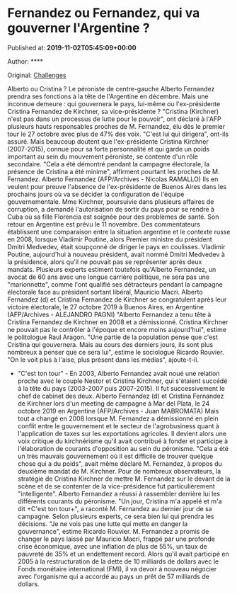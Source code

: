 
# Fernandez ou Fernandez, qui va gouverner l'Argentine ?

Published at: **2019-11-02T05:45:09+00:00**

Author: ****

Original: [Challenges](https://www.challenges.fr/monde/fernandez-ou-fernandez-qui-va-gouverner-l-argentine_682805)

Alberto ou Cristina ? Le péroniste de centre-gauche Alberto Fernandez prendra ses fonctions à la tête de l'Argentine en décembre. Mais une inconnue demeure : qui gouvernera le pays, lui-même ou l'ex-présidente Cristina Fernandez de Kirchner, sa vice-présidente ?
"Cristina (Kirchner) n'est pas dans un processus de lutte pour le pouvoir", ont déclaré à l'AFP plusieurs hauts responsables proches de M. Fernandez, élu dès le premier tour le 27 octobre avec plus de 47% des voix. "C'est lui qui dirigera", ont-ils assuré.
Mais beaucoup doutent que l'ex-présidente Cristina Kirchner (2007-2015), connue pour sa forte personnalité et qui garde un poids important au sein du mouvement péroniste, se contente d'un rôle secondaire.
"Cela a été démontré pendant la campagne électorale, la présence de Cristina a été minime", affirment pourtant les proches de M. Fernandez.
Alberto Fernandez (AFP/Archives - Nicolas RAMALLO)
Ils en veulent pour preuve l'absence de l'ex-présidente de Buenos Aires dans les prochains jours où va se décider la configuration de l'équipe gouvernementale. Mme Kirchner, poursuivie dans plusieurs affaires de corruption, a demandé l'autorisation de sortir du pays pour se rendre à Cuba où sa fille Florencia est soignée pour des problèmes de santé. Son retour en Argentine est prévu le 11 novembre.
Des commentateurs établissent une comparaison entre la situation argentine et le contexte russe en 2008, lorsque Vladimir Poutine, alors Premier ministre du président Dmitri Medvedev, était soupçonné de diriger le pays en coulisses. Vladimir Poutine, aujourd'hui à nouveau président, avait nommé Dmitri Medvedev à la présidence, alors qu'il ne pouvait pas se représenter après deux mandats.
Plusieurs experts estiment toutefois qu'Alberto Fernandez, un avocat de 60 ans avec une longue carrière politique, ne sera pas une "marionnette", comme l'ont qualifié ses détracteurs pendant la campagne électorale face au président sortant libéral, Mauricio Macri.
Alberto Fernandez (d) et Cristina Fernandez de Kirchner se congratulent après leur victoire électorale, le 27 octobre 2019 à Buenos Aires, en Argentine (AFP/Archives - ALEJANDRO PAGNI)
"Alberto Fernandez a tenu tête à Cristina Fernandez de Kirchner en 2008 et a démissionné. Cristina Kirchner ne pouvait pas le contrôler à l'époque et encore moins aujourd'hui", estime le politologue Raul Aragon.
"Une partie de la population pense que c'est Cristina qui gouvernera. Mais au cours des derniers jours, ils sont plus nombreux à penser que ce sera lui", estime le sociologue Ricardo Rouvier. "On le voit plus à l'aise, plus présent dans les médias", ajoute-t-il.
- "C'est ton tour" -
En 2003, Alberto Fernandez avait noué une relation proche avec le couple Nestor et Cristina Kirchner, qui s'étaient succédé à la tête du pays (2003-2007 puis 2007-2015). Il fut successivement le chef de cabinet des deux.
Alberto Fernandez (d) et Cristina Fernandez de Kirchner lors d'un meeting de campagne à Mar del Plata, le 24 octobre 2019 en Argentine (AFP/Archives - Juan MABROMATA)
Mais tout a changé en 2008 lorsque M. Fernandez a démissionné en plein conflit entre le gouvernement et le secteur de l'agrobusiness quant à l'application de taxes sur les exportations agricoles. Il devient alors une voix critique du kirchnérisme qu'il avait contribué à fonder et participe à l'élaboration de courants d'opposition au sein du péronisme.
"Cela a été un très mauvais gouvernement où il est difficile de trouver quelque chose qui a du poids", avait même déclaré M. Fernandez, à propos du deuxième mandat de M. Kirchner.
Pour de nombreux observateurs, la stratégie de Cristina Kirchner de mettre M. Fernandez sur le devant de la scène et de se contenter de la vice-présidence fut particulièrement "intelligente".
Alberto Fernandez a réussi à rassembler derrière lui les différents courants du péronisme. "Un jour, Cristina m'a appelé et m'a dit +C'est ton tour+", a raconté M. Fernandez au dernier jour de sa campagne.
Selon plusieurs experts, ce sera bien lui qui prendra les décisions. "Je ne vois pas une lutte qui mette en danger la gouvernance", estime Ricardo Rouvier.
M. Fernandez a promis de changer le pays laissé par Mauricio Macri, frappé par une profonde crise économique, avec une inflation de plus de 55%, un taux de pauvreté de 35% et un endettement record.
Alors qu'il avait participé en 2005 à la restructuration de la dette de 10 milliards de dollars avec le Fonds monétaire international (FMI), il va devoir à nouveau négocier avec l'organisme qui a accordé au pays un prêt de 57 milliards de dollars.
